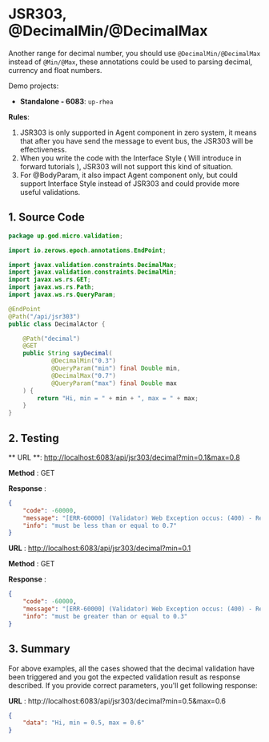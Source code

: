 # JSR303, @DecimalMin/@DecimalMax

Another range for decimal number, you should use `@DecimalMin/@DecimalMax` instead of `@Min/@Max`, these annotations
could be used to parsing decimal, currency and float numbers.

Demo projects:

* **Standalone - 6083**: `up-rhea`

**Rules**:

1. JSR303 is only supported in Agent component in zero system, it means that after you have send the message to event
   bus, the JSR303 will be effectiveness.
2. When you write the code with the Interface Style \( Will introduce in forward tutorials \), JSR303 will not support
   this kind of situation.
3. For @BodyParam, it also impact Agent component only, but could support Interface Style instead of JSR303 and could
   provide more useful validations.

## 1. Source Code

```java
package up.god.micro.validation;

import io.zerows.epoch.annotations.EndPoint;

import javax.validation.constraints.DecimalMax;
import javax.validation.constraints.DecimalMin;
import javax.ws.rs.GET;
import javax.ws.rs.Path;
import javax.ws.rs.QueryParam;

@EndPoint
@Path("/api/jsr303")
public class DecimalActor {

    @Path("decimal")
    @GET
    public String sayDecimal(
            @DecimalMin("0.3")
            @QueryParam("min") final Double min,
            @DecimalMax("0.7")
            @QueryParam("max") final Double max
    ) {
        return "Hi, min = " + min + ", max = " + max;
    }
}
```

## 2. Testing

**
URL **: [http://localhost:6083/api/jsr303/decimal?min=0.1&max=0.8](http://localhost:6083/api/jsr303/decimal?min=0.1&max=0.8)

**Method** : GET

**Response** :

```json
{
    "code": -60000,
    "message": "[ERR-60000] (Validator) Web Exception occus: (400) - Request validation handler, class = class up.god.micro.validation.DecimalActor, method = public java.lang.String up.god.micro.validation.DecimalActor.sayDecimal(java.lang.Double,java.lang.Double), message = must be less than or equal to 0.7.",
    "info": "must be less than or equal to 0.7"
}
```

**URL** : [http://localhost:6083/api/jsr303/decimal?min=0.1](http://localhost:6083/api/jsr303/decimal?min=0.1)

**Method** : GET

**Response** :

```json
{
    "code": -60000,
    "message": "[ERR-60000] (Validator) Web Exception occus: (400) - Request validation handler, class = class up.god.micro.validation.DecimalActor, method = public java.lang.String up.god.micro.validation.DecimalActor.sayDecimal(java.lang.Double,java.lang.Double), message = must be greater than or equal to 0.3.",
    "info": "must be greater than or equal to 0.3"
}
```

## 3. Summary

For above examples, all the cases showed that the decimal validation have been triggered and you got the expected
validation result as response described. If you provide correct parameters, you'll get following response:

**URL** : http://localhost:6083/api/jsr303/decimal?min=0.5&max=0.6

```json
{
    "data": "Hi, min = 0.5, max = 0.6"
}
```



